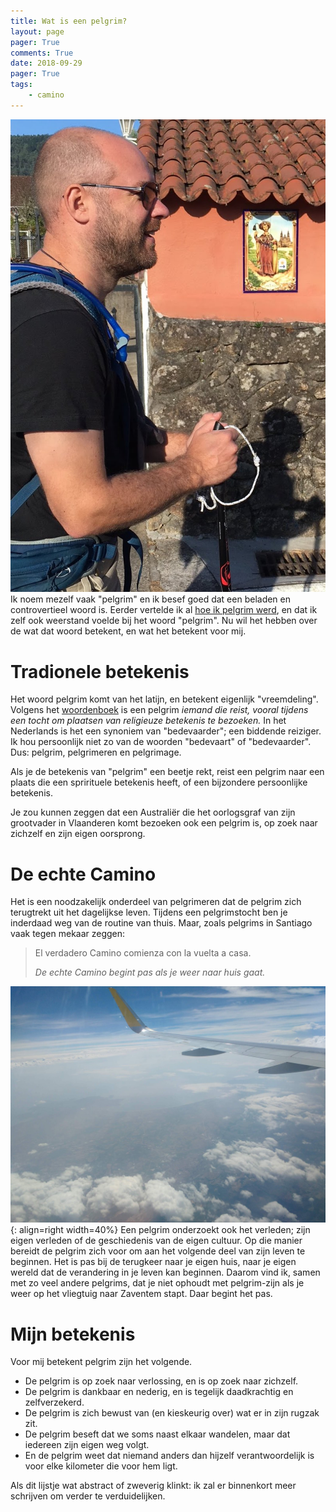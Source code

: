 ```yaml
---
title: Wat is een pelgrim?
layout: page
pager: True
comments: True
date: 2018-09-29
pager: True
tags:
    - camino
---
```


![Pelgrim](/images/wandelen_langs_afbeelding_santiago.jpg "Philippe wandelt langs een afbeelding van Sint Jacobus, Santiago.")
Ik noem mezelf vaak "pelgrim" en ik besef goed dat een beladen en controvertieel woord is. Eerder vertelde ik al [hoe ik pelgrim werd](/c/pelgrim), en dat ik zelf ook weerstand voelde bij het woord "pelgrim". 
Nu wil het hebben over de wat dat woord betekent, en wat het betekent voor mij.

# Tradionele betekenis

Het woord pelgrim komt van het latijn, en betekent eigenlijk "vreemdeling". Volgens het [woordenboek](https://en.wiktionary.org/wiki/pilgrim) is een pelgrim *iemand die reist, vooral tijdens een tocht om plaatsen van religieuze betekenis te bezoeken.* 
In het Nederlands is het een synoniem van "bedevaarder"; een biddende reiziger. Ik hou persoonlijk niet zo van de woorden "bedevaart" of "bedevaarder". Dus: pelgrim, pelgrimeren en pelgrimage.

Als je de betekenis van "pelgrim" een beetje rekt, reist een pelgrim naar een plaats die een sprirituele betekenis heeft, of een bijzondere persoonlijke betekenis. 
 
Je zou kunnen zeggen dat een Australiër die het oorlogsgraf van zijn grootvader in Vlaanderen komt bezoeken ook een pelgrim is, op zoek naar zichzelf en zijn eigen oorsprong.


# De echte Camino

Het is een noodzakelijk onderdeel van pelgrimeren dat de pelgrim zich terugtrekt uit het dagelijkse leven. Tijdens een pelgrimstocht ben je inderdaad weg van de routine van thuis. Maar, zoals pelgrims in Santiago vaak tegen mekaar zeggen: 

> El verdadero Camino comienza con la vuelta a casa.
> 
> *De echte Camino begint pas als je weer naar huis gaat.* 

![Vliegtuig](/images/airplane.jpg "Naar huis vliegen vanaf Santiago de Compostela"){: align=right width=40%}
Een pelgrim onderzoekt ook het verleden; zijn eigen verleden of de geschiedenis van de eigen cultuur. Op die manier bereidt de pelgrim zich voor om aan het volgende deel van zijn leven te beginnen. Het is pas bij de terugkeer naar je eigen huis, naar je eigen wereld dat de verandering in je leven kan beginnen. Daarom vind ik, samen met zo veel andere pelgrims, dat je niet ophoudt met pelgrim-zijn als je weer op het vliegtuig naar Zaventem stapt. Daar begint het pas. 

# Mijn betekenis 

Voor mij betekent pelgrim zijn het volgende.

* De pelgrim is op zoek naar verlossing, en is op zoek naar zichzelf.
* De pelgrim is dankbaar en nederig, en is tegelijk daadkrachtig en zelfverzekerd.
* De pelgrim is zich bewust van (en kieskeurig over) wat er in zijn rugzak zit.
* De pelgrim beseft dat we soms naast elkaar wandelen, maar dat iedereen zijn eigen weg volgt.
* En de pelgrim weet dat niemand anders dan hijzelf verantwoordelijk is voor elke kilometer die voor hem ligt.

Als dit lijstje wat abstract of zweverig klinkt: ik zal er binnenkort meer schrijven om verder te verduidelijken.


